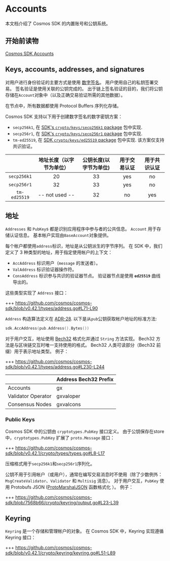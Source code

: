 # Accounts

本文档介绍了 Cosmos SDK 的内置账号和公钥系统。

## 开始前读物

[Cosmos SDK Accounts](https://docs.cosmos.network/master/basics/accounts.html)

## Keys, accounts, addresses, and signatures

对用户进行身份验证的主要方式是使用 [数字签名](https://en.wikipedia.org/wiki/Digital_signature)。 用户使用自己的私钥签署交易。 签名验证是使用关联的公钥完成的。 出于链上签名验证的目的，我们将公钥存储在`Account`对象中（以及正确交易验证所需的其他数据）。

在节点中，所有数据都使用 Protocol Buffers 序列化存储。

Cosmos SDK 支持以下用于创建数字签名的数字密钥方案：

- `secp256k1`, 在 [SDK's `crypto/keys/secp256k1` package](https://github.com/cosmos/cosmos-sdk/blob/v0.42.1/crypto/keys/secp256k1/secp256k1.go) 包中实现.
- `secp256r1`, 在 [SDK's `crypto/keys/secp256r1` package](https://github.com/cosmos/cosmos-sdk/blob/master/crypto/keys/secp256r1/pubkey.go) 包中实现.
- `tm-ed25519`, 在 [SDK `crypto/keys/ed25519` package](https://github.com/cosmos/cosmos-sdk/blob/v0.42.1/crypto/keys/ed25519/ed25519.go) 包中实现. 该方案仅支持共识验证。

|              | 地址长度（以字节为单位） | 公钥长度(以字节为单位) | 用于交易认证 |用于共识认证 |
|:------------:|:-----------------------:|:--------------------------:|:-----------------------------------:|:-------------------------------:|
| `secp256k1`  | 20                      |                         33 | yes                                 | no                              |
| `secp256r1`  | 32                      |                         33 | yes                                 | no                              |
| `tm-ed25519` | -- not used --          |                         32 | no                                  | yes                             |

## 地址

`Addresses` 和 `PubKey`s 都是识别应用程序中参与者的公共信息。 `Account` 用于存储认证信息。 基本帐户实现由`BaseAccount`对象提供。

每个帐户都使用`address`标识，地址是从公钥派生的字节序列。 在 SDK 中，我们定义了 3 种类型的地址，用于指定使用帐户的上下文：

- `AccAddress` 标识用户（`message` 的发送者）。
- `ValAddress` 标识验证器操作符。
- `ConsAddress` 标识参与共识的验证器节点。 验证器节点是使用 **`ed25519`** 曲线导出的。

这些类型实现了 `Address` 接口：

+++ https://github.com/cosmos/cosmos-sdk/blob/v0.42.1/types/address.go#L71-L90

`Address` 构造算法定义在 [ADR-28](https://github.com/cosmos/cosmos-sdk/blob/master/docs/architecture/adr-028-public-key-addresses.md).
以下是从`pub`公钥获取帐户地址的标准方法:

```go
sdk.AccAddress(pub.Address().Bytes())
```

对于用户交互，地址使用 [Bech32](https://en.bitcoin.it/wiki/Bech32) 格式化并通过 `String` 方法实现。 Bech32 方法是与区块链交互时唯一支持使用的格式。 Bech32 人类可读部分（Bech32 前缀）用于表示地址类型。 例子：

+++ https://github.com/cosmos/cosmos-sdk/blob/v0.42.1/types/address.go#L230-L244

|                    | Address Bech32 Prefix |
| ------------------ | --------------------- |
| Accounts           | gx                |
| Validator Operator | gxvaloper         |
| Consensus Nodes    | gxvalcons         |

### Public Keys

Cosmos SDK 中的公钥由 `cryptotypes.PubKey` 接口定义。 由于公钥保存在store中，`cryptotypes.PubKey` 扩展了 `proto.Message` 接口：

+++ https://github.com/cosmos/cosmos-sdk/blob/v0.42.1/crypto/types/types.go#L8-L17

压缩格式用于`secp256k1`和`secp256r1`序列化。


公钥不用于引用帐户（或用户），通常在编写交易消息时不使用（除了少数例外：`MsgCreateValidator`、`Validator` 和 `Multisig` 消息）。
对于用户交互，`PubKey` 使用 Protobufs JSON ([ProtoMarshalJSON](https://github.com/cosmos/cosmos-sdk/blob/release/v0.42.x/codec/json.go#L12) 函数格式化 ）。 例子：

+++ https://github.com/cosmos/cosmos-sdk/blob/7568b66/crypto/keyring/output.go#L23-L39

## Keyring

`Keyring` 是一个存储和管理帐户的对象。 在 Cosmos SDK 中，Keyring 实现遵循 Keyring 接口：

+++ https://github.com/cosmos/cosmos-sdk/blob/v0.42.1/crypto/keyring/keyring.go#L51-L89
